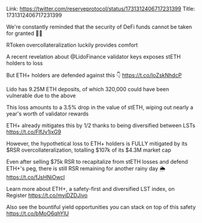 Link:  https://twitter.com/reserveprotocol/status/1731312406717231399
Title: 1731312406717231399

We're constantly reminded that the security of DeFi funds cannot be taken for granted 🙅‍♀️

RToken overcollateralization luckily provides comfort

A recent revelation about @LidoFinance validator keys exposes stETH holders to loss

But ETH+ holders are defended against this 👇 https://t.co/IoZskNhdcP

Lido has 9.25M ETH deposits, of which 320,000 could have been vulnerable due to the above

This loss amounts to a 3.5% drop in the value of stETH, wiping out nearly a year's worth of validator rewards

ETH+ already mitigates this by 1/2 thanks to being diversified between LSTs https://t.co/FlfJv1jxG9

However, the hypothetical loss to ETH+ holders is FULLY mitigated by its $RSR overcollateralization, totalling $107k of its $4.3M market cap

Even after selling $75k RSR to recapitalize from stETH losses and defend ETH+'s peg, there is still RSR remaining for another rainy day 🌦 https://t.co/fJsHNiOwcl

Learn more about ETH+, a safety-first and diversified LST index, on Register https://t.co/myiDZDJivo

Also see the bountiful yield opportunities you can stack on top of this safety https://t.co/bMoO6qhYlU